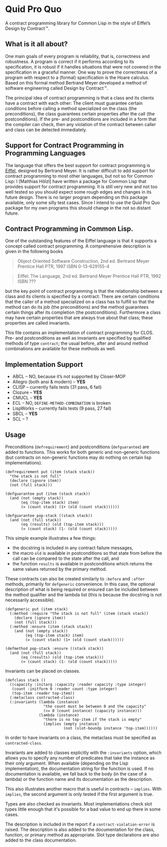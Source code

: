 # Quid Pro Quo

A contract programming library for Common Lisp in the style of Eiffel’s Design by Contract ™.

## What is it all about?

One main goals of every program is reliability, that is, correctness and robustness. A program is correct if it performs according to its specification, it is robust if it handles situations that were not covered in the specification in a graceful manner. One way to prove the correctness of a program with respect to a (formal) specification is the Hoare calculus. Based on this formal method Bertrand Meyer developed a method of software engineering called Design by Contract ™.

The principal idea of contract programming is that a class and its clients have a contract with each other: The client must guarantee certain conditions before calling a method specialized on the class (the preconditions), the class guarantees certain properties after the call (the postconditions).  If the pre- and postconditions are included in a form that the compiler can check, then any violation of the contract between caller and class can be detected immediately.

## Support for Contract Programming in Programming Languages

The language that offers the best support for contract programming is [Eiffel](http://www.eiffel.com), designed by Bertrand Meyer. It is rather difficult to add support for contract programming to most other languages, but not so for Common Lisp: I [Matthias Hölzl] have written a package for Common Lisp that provides support for contract programming. It is still very new and not too well tested so you should expect some rough edges and changes in its future design. There is no larger program depending on this package available, only some silly test cases. Since I intend to use the Quid Pro Quo package for my own programs this should change in the not so distant future.

## Contract Programming in Common Lisp.

One of the outstanding features of the Eiffel language is that it supports a concept called contract programming. A comprehensive description is given in the following books

> Object Oriented Software Construction, 2nd ed.
> Bertrand Meyer
> Prentice Hall PTR, 1997
> ISBN 0-13-629155-4

> Eiffel: The Language, 2nd ed.
> Bertrand Meyer
> Prentice Hall PTR, 1992
> ISBN ???

but the key point of contract programming is that the relationship between a class and its clients is specified by a contract: There are certain conditions that the caller of a method specialized on a class has to fulfill so that the method can do its job (the preconditions) and the method guarantees certain things after its completion (the postconditions). Furthermore a class may have certain properties that are always true about that class; these properties are called invariants.

This file contains an implementation of contract programming for CLOS. Pre- and postconditions as well as invariants are specified by qualified methods of type `contract`; the usual before, after and around method combinations are available for these methods as well.

## Implementation Support

* ABCL – NO, because it’s not supported by Closer-MOP
* Allegro (both ansi & modern) – **YES**
* CLISP – currently fails tests (31 pass, 6 fail)
* Clozure – **YES**
* CMUCL – **YES**
* ECL – NO, `DEFINE-METHOD-COMBINATION` is broken
* LispWorks – currently fails tests (9 pass, 27 fail)
* SBCL – **YES**
* SCL – ?

## Usage

Preconditions (`defrequirement`) and postconditions (`defguarantee`) are added to functions. This works for both generic and non-generic functions (but contracts on non-generic functions may do nothing on certain lisp implementations).

```common-lisp
(defrequirement put (item (stack stack))
  "the stack is not full"
  (declare (ignore item))
  (not (full stack)))

(defguarantee put (item (stack stack))
  (and (not (empty stack))
       (eq (top-item stack) item)
       (= (count stack) (1+ (old (count stack))))))

(defguarantee pop-stack ((stack stack))
  (and (not (full stack))
       (eq (results) (old (top-item stack)))
       (= (count stack) (1- (old (count stack)))))
```

This simple example illustrates a few things:

* the docstring is included in any contract failure messages,
* the macro `old` is available in postconditions so that state from before the call can be compared to the state after the call, and
* the function `results` is available in postconditions which returns the same values returned by the primary method.

These contracts can also be created similarly to `:before` and `:after` methods, primarily for `defgeneric` convenience. In this case, the optional description of what is being required or ensured can be included between the method qualifier and the lambda list (this is because the docstring is not necessarily accessible).

```common-lisp
(defgeneric put (item stack)
  (:method :require "the stack is not full" (item (stack stack))
    (declare (ignore item))
    (not (full stack)))
  (:method :ensure (item (stack stack))
    (and (not (empty stack))
         (eq (top-item stack) item)
         (= (count stack) (1+ (old (count stack))))))

(defmethod pop-stack :ensure ((stack stack))
  (and (not (full stack))
       (eq (results) (old (top-item stack)))
       (= (count stack) (1- (old (count stack)))))
```

Invariants can be placed on classes.

```common-lisp
(defclass stack ()
  ((capacity :initarg :capacity :reader capacity :type integer)
   (count :initform 0 :reader count :type integer)
   (top-item :reader top-item))
  (:metaclass contracted-class)
  (:invariants (lambda (instance)
                 "the count must be between 0 and the capacity"
                 (<= 0 (count instance) (capacity instance)))
               (lambda (instance)
                 "there is no top-item if the stack is empty"
                 (implies (empty instance)
                          (not (slot-boundp instance 'top-item))))))
```

In order to have invariants on a class, the metaclass must be specified as `contracted-class`.

Invariants are added to classes explicitly with the `:invariants` option, which allows you to specify any number of predicates that take the instance as their only argument. When available (depending on the Lisp implementation), the documentation string for the function is used. If no documentation is available, we fall back to the body (in the case of a lambda) or the function name and its documentation as the description.

This also illustrates another macro that is useful in contracts – `implies`. With `implies`, the second argument is only tested if the first argument is true.

Types are also checked as invariants. Most implementations check slot types little enough that it's possible for a bad value to end up there in some cases.

The description is included in the report if a `contract-violation-error` is raised. The description is also added to the documentation for the class, function, or primary method as appropriate. Slot type declarations are also added to the class documentation.
